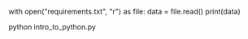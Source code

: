 with open("requirements.txt", "r") as file:
    data = file.read()
print(data)

python intro_to_python.py
